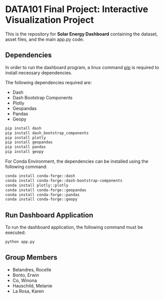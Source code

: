 # DATA101 Final Project: Interactive Visualization Project 

This is the repository for **Solar Energy Dashboard** containing the dataset, asset files, and the main app.py code.

## Dependencies

In order to run the dashboard program, a linux command [pip](https://pip.pypa.io/en/stable/) is required to install necessary dependencies.

The following dependencies required are:
- Dash
- Dash Bootstrap Components
- Plotly
- Geopandas
- Pandas
- Geopy

```bash
pip install dash 
pip install dash_bootstrap_components
pip install plotly 
pip install geopandas 
pip install pandas 
pip install geopy 
```
For Conda Environment, the dependencies can be installed using the following command:

```bash
conda install conda-forge::dash
conda install conda-forge::dash-bootstrap-components
conda install plotly::plotly
conda install conda-forge::geopandas
conda install conda-forge::pandas
conda install conda-forge::geopy
```
## Run Dashboard Application
To run the dashboard application, the following command must be executed:
```bash
python app.py
```

## Group Members
- Belandres, Rocelle
- Bonto, Erwin
- Co, Winona
- Hauschild, Melanie
- La Rosa, Karen
